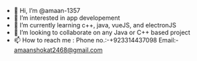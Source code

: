 - 👋 Hi, I’m @amaan-1357
- 👀 I’m interested in app developement
- 🌱 I’m currently learning c++, java, vueJS, and electronJS
- 💞️ I’m looking to collaborate on any Java or C++ based project
- 📫 How to reach me : Phone no.:-+923314437098
                       Email:- amaanshokat2468@gmail.com
<!---
amaan-1357/amaan-1357 is a ✨ special ✨ repository because its `README.md` (this file) appears on your GitHub profile.
You can click the Preview link to take a look at your changes.
--->

